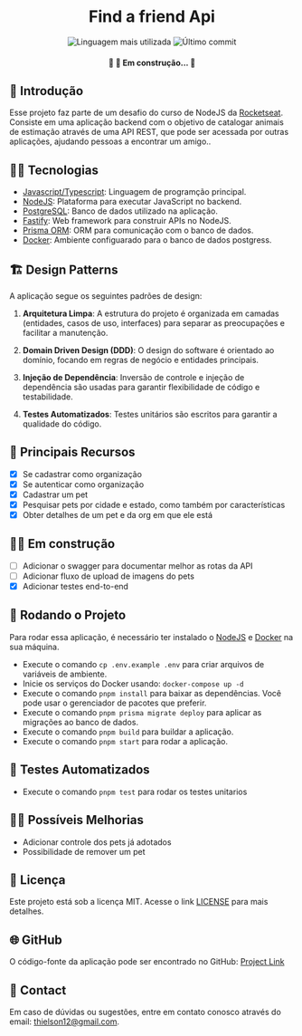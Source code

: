 
<div align='center'>
	<h1>Find a friend Api</h1>
	<img src='https://img.shields.io/github/languages/top/BetaTH/picpay-challenge' alt='Linguagem mais utilizada' />
	<img src='https://img.shields.io/github/last-commit/BetaTH/picpay-challenge' alt='Último commit' />
</div>

<h4 align="center"> 
	🚧  🚀 Em construção...  🚧
</h4>

## 🚀 Introdução
Esse projeto faz parte de um desafio do curso de NodeJS da [Rocketseat](https://rocketseat.com.br/). Consiste em uma aplicação backend com o objetivo de catalogar animais de estimação através de uma API REST, que pode ser acessada por outras aplicações, ajudando pessoas a encontrar um amigo..

## 👨‍💻 Tecnologias

- [Javascript/Typescript](https://developer.mozilla.org/pt-BR/docs/Web/JavaScript): Linguagem de programção principal.
- [NodeJS](https://nodejs.org/): Plataforma para executar JavaScript no backend.
- [PostgreSQL](https://www.postgresql.org/): Banco de dados utilizado na aplicação.
- [Fastify](https://fastify.dev/): Web framework para construir APIs no NodeJS.
- [Prisma ORM](https://www.prisma.io/): ORM para comunicação com o banco de dados.
- [Docker](https://www.docker.com/): Ambiente configuarado para o banco de dados postgress.

## 🏗️ Design Patterns

A aplicação segue os seguintes padrões de design:

1. **Arquitetura Limpa**: A estrutura do projeto é organizada em camadas (entidades, casos de uso, interfaces) para separar as preocupações e facilitar a manutenção.

2. **Domain Driven Design (DDD)**: O design do software é orientado ao domínio, focando em regras de negócio e entidades principais.

3. **Injeção de Dependência**: Inversão de controle e injeção de dependência são usadas para garantir flexibilidade de código e testabilidade.

4. **Testes Automatizados**: Testes unitários são escritos para garantir a qualidade do código.

## 🎯 Principais Recursos

- [x] Se cadastrar como organização
- [x] Se autenticar como organização
- [x] Cadastrar um pet
- [x] Pesquisar pets por cidade e estado, como também por características 
- [x] Obter detalhes de um pet e da org em que ele está

## 🧑‍💻 Em construção

- [ ] Adicionar o swagger para documentar melhor as rotas da API
- [ ] Adicionar fluxo de upload de imagens do pets
- [x] Adicionar testes end-to-end

## 🔧 Rodando o Projeto

Para rodar essa aplicação, é necessário ter instalado o [NodeJS](https://nodejs.org/) e [Docker](https://www.docker.com/) na sua máquina.

- Execute o comando `cp .env.example .env` para criar arquivos de variáveis de ambiente.
- Inicie os serviços do Docker usando: `docker-compose up -d`
- Execute o comando `pnpm install` para baixar as dependências. Você pode usar o gerenciador de pacotes que preferir.
- Execute o comando `pnpm prisma migrate deploy` para aplicar as migrações ao banco de dados.
- Execute o comando `pnpm build` para buildar a aplicação.
- Execute o comando `pnpm start` para rodar a aplicação.

## 🧪 Testes Automatizados

- Execute o comando `pnpm test` para rodar os testes unitarios

## 🧑‍💻 Possíveis Melhorias

- Adicionar controle dos pets já adotados
- Possibilidade de remover um pet

## 📄 Licença

Este projeto está sob a licença MIT. Acesse o link [LICENSE](https://mit-license.org/) para mais detalhes.

## 🌐 GitHub

O código-fonte da aplicação pode ser encontrado no GitHub: [Project Link](https://github.com/BetaTH?tab=repositories)

## 📧 Contact

Em caso de dúvidas ou sugestões, entre em contato conosco através do email: [thielson12@gmail.com](mailto:thielson12@gmail.com).
